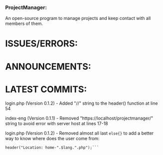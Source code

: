 ### ProjectManager:

An open-source program to manage projects and keep contact with all members of them.


# ISSUES/ERRORS:


# ANNOUNCEMENTS:


# LATEST COMMITS:

login.php (Version 0.1.2) - Added "\/\/" string to the header() function at line 54

index-eng (Version 0.1.1) - Removed "https://localhost/projectmanager/" string to avoid error with server host at lines 17-18

login.php (Version 0.1.2) - Removed almost all last ```else{}``` to add a better way to know where does the user come from:
```$lang = $_POST['lang'];
header("Location: home-".$lang.".php");```
